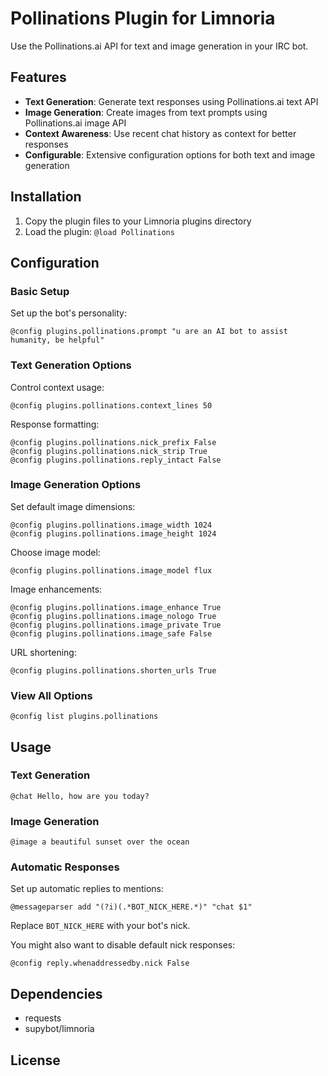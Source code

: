 # Pollinations Plugin for Limnoria

Use the Pollinations.ai API for text and image generation in your IRC bot.

## Features

- **Text Generation**: Generate text responses using Pollinations.ai text API
- **Image Generation**: Create images from text prompts using Pollinations.ai image API  
- **Context Awareness**: Use recent chat history as context for better responses
- **Configurable**: Extensive configuration options for both text and image generation

## Installation

1. Copy the plugin files to your Limnoria plugins directory
2. Load the plugin: `@load Pollinations`

## Configuration

### Basic Setup

Set up the bot's personality:
```
@config plugins.pollinations.prompt "u are an AI bot to assist humanity, be helpful"
```

### Text Generation Options

Control context usage:
```
@config plugins.pollinations.context_lines 50
```

Response formatting:
```
@config plugins.pollinations.nick_prefix False
@config plugins.pollinations.nick_strip True
@config plugins.pollinations.reply_intact False
```

### Image Generation Options

Set default image dimensions:
```
@config plugins.pollinations.image_width 1024
@config plugins.pollinations.image_height 1024
```

Choose image model:
```
@config plugins.pollinations.image_model flux
```

Image enhancements:
```
@config plugins.pollinations.image_enhance True
@config plugins.pollinations.image_nologo True
@config plugins.pollinations.image_private True
@config plugins.pollinations.image_safe False
```

URL shortening:
```
@config plugins.pollinations.shorten_urls True
```

### View All Options

```
@config list plugins.pollinations
```

## Usage

### Text Generation
```
@chat Hello, how are you today?
```

### Image Generation
```
@image a beautiful sunset over the ocean
```

### Automatic Responses

Set up automatic replies to mentions:
```
@messageparser add "(?i)(.*BOT_NICK_HERE.*)" "chat $1"
```

Replace `BOT_NICK_HERE` with your bot's nick.

You might also want to disable default nick responses:
```
@config reply.whenaddressedby.nick False
```

## Dependencies

- requests
- supybot/limnoria

## License
